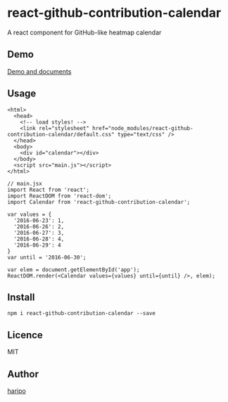 react-github-contribution-calendar
====

A react component for GitHub-like heatmap calendar

## Demo

[Demo and documents](http://haripo.github.io/react-github-contribution-calendar/example/)

## Usage

```
<html>
  <head>
    <!-- load styles! -->
    <link rel="stylesheet" href="node_modules/react-github-contribution-calendar/default.css" type="text/css" />
  </head>
  <body>
    <div id="calendar"></div>
  </body>
  <script src="main.js"></script>
</html>
```

```
// main.jsx
import React from 'react';
import ReactDOM from 'react-dom';
import Calendar from 'react-github-contribution-calendar';

var values = {
  '2016-06-23': 1,
  '2016-06-26': 2,
  '2016-06-27': 3,
  '2016-06-28': 4,
  '2016-06-29': 4
}
var until = '2016-06-30';

var elem = document.getElementById('app');
ReactDOM.render(<Calendar values={values} until={until} />, elem);
```

## Install

``` npm i react-github-contribution-calendar --save ```

## Licence

MIT

## Author

[haripo](https://github.com/haripo)